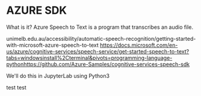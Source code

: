 # AZURE SDK
What is it?
Azure Speech to Text is a program that transcribes an audio file.

unimelb.edu.au/accessibility/automatic-speech-recognition/getting-started-with-microsoft-azure-speech-to-text https://docs.microsoft.com/en-us/azure/cognitive-services/speech-service/get-started-speech-to-text?tabs=windowsinstall%2Cterminal&pivots=programming-language-pythonhttps://github.com/Azure-Samples/cognitive-services-speech-sdk

We'll do this in JupyterLab using Python3

test test
